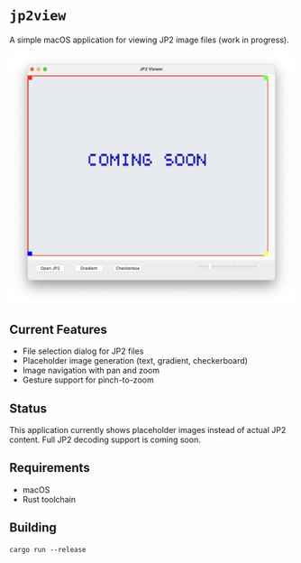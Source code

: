# `jp2view`

A simple macOS application for viewing JP2 image files (work in progress).

![screenshot](./screenshot.png)

## Current Features
- File selection dialog for JP2 files
- Placeholder image generation (text, gradient, checkerboard)
- Image navigation with pan and zoom
- Gesture support for pinch-to-zoom

## Status
This application currently shows placeholder images instead of actual JP2 content. Full JP2 decoding support is coming soon.

## Requirements
- macOS
- Rust toolchain

## Building
```
cargo run --release
```